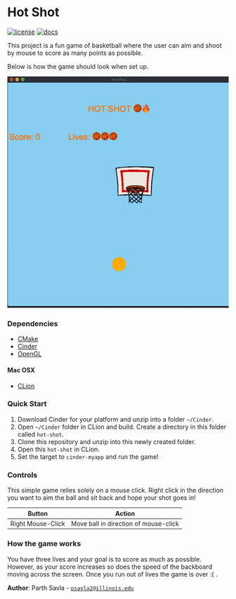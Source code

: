 # Hot Shot

[![license](https://img.shields.io/badge/license-MIT-green)](LICENSE)
[![docs](https://img.shields.io/badge/docs-yes-brightgreen)](docs/README.md)

This project is a fun game of basketball where the user can aim and shoot by mouse to score as many points as possible.

Below is how the game should look when set up.

![Screenshot](screenshot.png)

### Dependencies
* [CMake](https://cmake.org/)
* [Cinder](https://libcinder.org/docs/index.html)
* [OpenGL](https://libcinder.org/docs/guides/opengl/index.html)

#### Mac OSX
* [CLion](https://www.jetbrains.com/clion/)

### Quick Start
1. Download Cinder for your platform and unzip into a folder `~/Cinder`.
2. Open `~/Cinder` folder in CLion and build. Create a directory in this folder called `hot-shot`. 
3. Clone this repository and unzip into this newly created folder.
4. Open this `hot-shot` in CLion.
5. Set the target to `cinder-myapp` and run the game!

### Controls

This simple game relies solely on a mouse click. Right click in the direction you want to aim the ball and sit back and
hope your shot goes in!

Button | Action
------------ | -------------
Right Mouse-Click | Move ball in direction of mouse-click

### How the game works

You have three lives and your goal is to score as much as possible. However, as your score increases so does the speed
of the backboard moving across the screen. Once you run out of lives the game is over :( .


**Author**: Parth Savla - [`psavla2@illinois.edu`](mailto:psavla2@illinois.edu)
